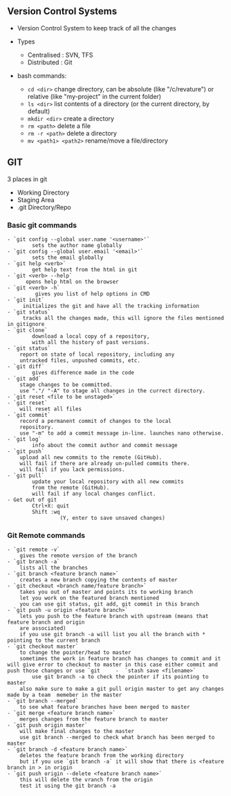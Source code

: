 ## Version Control Systems
- Version Control System to keep track of all the changes
- Types
    - Centralised : SVN, TFS
    - Distributed : Git
    
- bash commands:
   - `cd <dir>`
        change directory, can be absolute (like "/c/revature")
        or relative (like "my-project" in the current folder)
   - `ls <dir>`
        list contents of a directory
        (or the current directory, by default)
   - `mkdir <dir>`
        create a directory
   - `rm <path>`
        delete a file
   - `rm -r <path>`
        delete a directory
   - `mv <path1> <path2>`
        rename/move a file/directory
## GIT
3 places in git 
- Working Directory
- Staging Area
- .git Directory/Repo

### Basic git commands 
    - `git config --global user.name '<username>'`
            sets the author name globally
    - `git config --global user.email '<email>'`
            sets the email globally
    - `git help <verb>`
            get help text from the html in git 
    - `git <verb> --help`
          opens help html on the browser 
    - `git <verb> -h`
             gives you list of help options in CMD
    - `git init`
         initializes the git and have all the tracking information
    - `git status`
         tracks all the changes made, this will ignore the files mentioned in gitignore
    - `git clone`
            download a local copy of a repository,
            with all the history of past versions.
    - `git status`
        report on state of local repository, including any
        untracked files, unpushed commits, etc.
    - `git diff`
            gives difference made in the code
    - `git add`
        stage changes to be committed.
        use "."/ "-A" to stage all changes in the currect directory.
    - `git reset <file to be unstaged>`
    - `git reset`
        will reset all files
    - `git commit`
        record a permanent commit of changes to the local
        repository.
        use "-m" to add a commit message in-line. launches nano otherwise.
    - `git log` 
            info about the commit author and commit message
    - `git push`
        upload all new commits to the remote (GitHub).
        will fail if there are already un-pulled commits there.
        will fail if you lack permissions.
    - `git pull`
            update your local repository with all new commits
            from the remote (GitHub).
            will fail if any local changes conflict.
    - Get out of git
            Ctrl+X: quit
            Shift :wq
                     (Y, enter to save unsaved changes)

### Git Remote commands 
    - `git remote -v`
        gives the remote version of the branch
    - `git branch -a`
        lists all the branches
    - `git branch <feature branch name>`
        creates a new branch copying the contents of master
    - `git checkout <branch name/feature branch>`
        takes you out of master and points its to working branch
        let you work on the featured branch mentioned
        you can use git status, git add, git commit in this branch
    - `git push -u origin <feature branch>`
        lets you push to the feature branch with upstream (means that feature branch and origin 
        are associated)
        if you use git branch -a will list you all the branch with * pointing to the current branch
    - `git checkout master`
        to change the pointer/head to master
        sometimes the work in feature branch has changes to commit and it will give error to checkout to master in this case either commit and push those changes or use `git     -  `stash save <filename>`
            use git branch -a to check the pointer if its pointing to master
        also make sure to make a git pull origin master to get any changes made by a team  memeber in the master
    - `git branch --merged`
        to see what feature branches have been merged to master        
    - `git merge <feature branch name>`    
        merges changes from the feature branch to master 
    - `git push origin master` 
        will make final changes to the master    
        use git branch --merged to check what branch has been merged to master 
    - `git branch -d <feature branch name>`
        deletes the feature branch from the working directory
        but if you use `git branch -a` it will show that there is <feature branch in > in origin
    - `git push origin --delete <feature branch name>`
        this will delete the vranch from the origin
        test it using the git branch -a
    
    